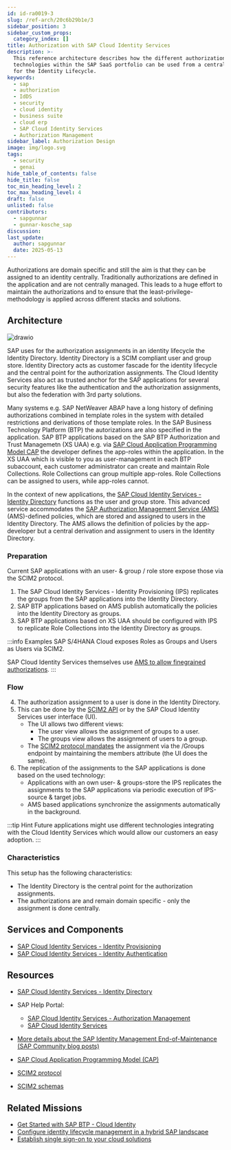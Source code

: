 ```yaml
---
id: id-ra0019-3
slug: /ref-arch/20c6b29b1e/3
sidebar_position: 3
sidebar_custom_props:
  category_index: []
title: Authorization with SAP Cloud Identity Services
description: >-
  This reference architecture describes how the different authorization
  technologies within the SAP SaaS portfolio can be used from a central point
  for the Identity Lifecycle.
keywords:
  - sap
  - authorization
  - IdDS
  - security
  - cloud identity
  - business suite
  - cloud erp
  - SAP Cloud Identity Services
  - Authorization Management
sidebar_label: Authorization Design
image: img/logo.svg
tags:
  - security
  - genai
hide_table_of_contents: false
hide_title: false
toc_min_heading_level: 2
toc_max_heading_level: 4
draft: false
unlisted: false
contributors:
  - sapgunnar
  - gunnar-kosche_sap
discussion: 
last_update:
  author: sapgunnar
  date: 2025-05-13
---
```


Authorizations are domain specific and still the aim is that they can be assigned to an identity centrally. 
Traditionally authorizations are defined in the application and are not centrally managed. This leads to a huge effort to maintain the authorizations and to ensure that the least-privilege-methodology is applied across different stacks and solutions.

## Architecture

![drawio](drawio/public-sap-authz-sd.drawio)

SAP uses for the authorization assignments in an identity lifecycle the Identity Directory. Identity Directory is a SCIM compliant user and group store. Identity Directory acts as customer fascade for the identity lifecycle and the central point for the authorization assignments. The Cloud Identity Services also act as trusted anchor for the SAP applications for several security features like the authentication and the authorization assignments, but also the federation with 3rd party solutions.

Many systems e.g. SAP NetWeaver ABAP have a long history of defining authorizations combined in template roles in the system with detailed restrictions and derivations of those template roles.
In the SAP Business Technology Platform (BTP) the autorizations are also specified in the application. SAP BTP applications based on the SAP BTP Authorization and Trust Managemetn (XS UAA) e.g. via [SAP Cloud Application Programming Model CAP](https://cap.cloud.sap/docs/get-started/in-a-nutshell) the developer defines the app-roles within the application. In the XS UAA which is visible to you as user-management in each BTP subaccount, each customer administrator can create and maintain Role Collections. Role Collections can group multiple app-roles. Role Collections can be assigned to users, while app-roles cannot.

In the context of new applications, the [SAP Cloud Identity Services - Identity Directory](https://api.sap.com/api/IdDS_SCIM/overview) functions as the user and group store. This advanced service accommodates the [SAP Authorization Management Service (AMS)](https://help.sap.com/docs/identity-authentication/identity-authentication/configuring-authorization-policies?locale=en-US)(AMS)-defined policies, which are stored and assigned to users in the Identity Directory. The AMS allows the definition of policies by the app-developer but a central derivation and assignment to users in the Identity Directory.

### Preparation

Current SAP applications with an user- & group / role store expose those via the SCIM2 protocol.

1. The SAP Cloud Identity Services - Identity Provisioning (IPS) replicates the groups from the SAP applications into the Identity Directory.
2. SAP BTP applications based on AMS publish automatically the policies into the Identity Directory as groups.
3. SAP BTP applications based on XS UAA should be configured with IPS to replicate Role Collections into the Identity Directory as groups.

:::info Examples
SAP S/4HANA Cloud exposes Roles as Groups and Users as Users via SCIM2.

SAP Cloud Identity Services themselves use [AMS to allow finegrained authorizations](https://help.sap.com/docs/identity-authentication/identity-authentication/beta-configure-authorizations-based-on-policies?locale=en-US).
:::

### Flow

4. The authorization assignment to a user is done in the Identity Directory.
5. This can be done by the [SCIM2 API](https://api.sap.com/api/IdDS_SCIM/overview) or by the SAP Cloud Identity Services user interface (UI).
    - The UI allows two different views:
        - The user view allows the assignment of groups to a user.
        - The groups view allows the assignment of users to a group.
    - The [SCIM2 protocol mandates](https://www.rfc-editor.org/rfc/rfc7644#section-3.5) the assignment via the /Groups endpoint by maintaining the members attribute (the UI does the same).
6. The replication of the assignments to the SAP applications is done based on the used technology:
    - Applications with an own user- & groups-store the IPS replicates the assignments to the SAP applications via periodic execution of IPS-source & target jobs.
    - AMS based applications synchronize the assignments automatically in the background.

:::tip Hint
Future applications might use different technologies integrating with the Cloud Identity Services which would allow our customers an easy adoption.
:::

### Characteristics

This setup has the following characteristics:
- The Identity Directory is the central point for the authorization assignments.
- The authorizations are and remain domain specific - only the assignment is done centrally.

## Services and Components

- [SAP Cloud Identity Services - Identity Provisioning](https://discovery-center.cloud.sap/serviceCatalog/identity-provisioning?service_plan=sap-cloud-to-sap-cloud&region=all&commercialModel=cloud)
- [SAP Cloud Identity Services - Identity Authentication](https://discovery-center.cloud.sap/serviceCatalog/identity-authentication?region=all)


## Resources

- [SAP Cloud Identity Services - Identity Directory](https://api.sap.com/api/IdDS_SCIM/overview)

- SAP Help Portal:
    - [SAP Cloud Identity Services - Authorization Management](https://help.sap.com/docs/identity-authentication/identity-authentication/configuring-authorization-policies?version=Cloud)
    - [SAP Cloud Identity Services](https://help.sap.com/docs/cloud-identity?version=Cloud&locale=en-US)
      
- [More details about the SAP Identity Management End-of-Maintenance (SAP Community blog posts)](https://community.sap.com/t5/technology-blogs-by-sap/preparing-for-sap-identity-management-s-end-of-maintenance-in-2027/ba-p/13596101)
- [SAP Cloud Application Programming Model (CAP)](https://cap.cloud.sap/docs/get-started/in-a-nutshell)
- [SCIM2 protocol](https://www.rfc-editor.org/rfc/rfc7644)
- [SCIM2 schemas](https://www.rfc-editor.org/rfc/rfc7643)

## Related Missions

- [Get Started with SAP BTP - Cloud Identity](https://discovery-center.cloud.sap/missiondetail/4325/4605/)
- [Configure identity lifecycle management in a hybrid SAP landscape](https://discovery-center.cloud.sap/missiondetail/3116/3152/)
- [Establish single sign-on to your cloud solutions](https://discovery-center.cloud.sap/missiondetail/3114/3151/)